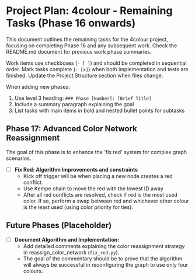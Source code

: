 # Project Plan: 4colour - Remaining Tasks (Phase 16 onwards)

This document outlines the remaining tasks for the 4colour project, focusing on completing Phase 16 and any subsequent work. Check the README.md document for previous work phase summaries.

Work items use checkboxes (`- [ ]`) and should be completed in sequential order. Mark tasks complete (`- [x]`) when both implementation and tests are finished. Update the Project Structure section when files change.

When adding new phases:
1. Use level 3 heading: `### Phase [Number]: [Brief Title]`
2. Include a summary paragraph explaining the goal
3. List tasks with main items in bold and nested bullet points for subtasks

## Phase 17: Advanced Color Network Reassignment

The goal of this phase is to enhance the 'fix red' system for complex graph scenarios.

- [ ] **Fix Red: Algorithm Improvements and constraints**
    *   Kick off trigger will be when placing a new node creates a red conflict.
    *   Use Kempe chain to move the red with the lowest ID away
    *   After all red conflicts are resolved, check if red is the most used color. If so, perform a swap between red and whichever other colour is the least used (using color priority for ties).

## Future Phases (Placeholder)

- [ ] **Document Algorithm and Implementation:**
    *   Add detailed comments explaining the color reassignment strategy in reassign_color_network (`fix_red.py`).
    *   The goal of the commentary should be to prove that the algorithm will always be successful in reconfiguring the graph to use only four colours.
